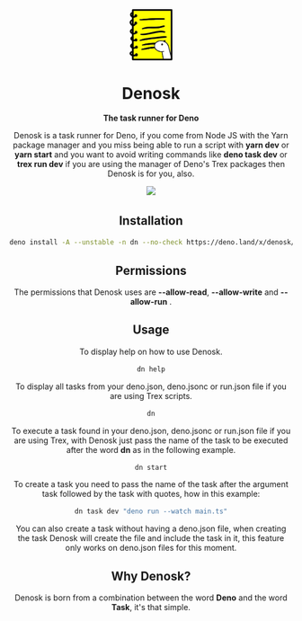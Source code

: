 <div align="center">
   <img width="15%" src="./src/logo.png" alt="#">
   <h1>Denosk</h1
      
**The task runner for Deno**
      
   Denosk is a task runner for Deno, if you come from Node JS with the Yarn package manager and you miss being able to run a script with **yarn dev** or **yarn start** and you want to avoid writing commands like **deno task dev** or **trex run dev** if you are using the manager of Deno's Trex packages then Denosk is for you, also.

   <a href="https://www.buymeacoffee.com/erikgiovani" target="_blank">
      <img width="20%" src="https://helloimjessa.files.wordpress.com/2021/06/bmc-button.png">
   </a>
</div>

<div align="center">
   <h2>Installation</h2>
   
   ```bash
   deno install -A --unstable -n dn --no-check https://deno.land/x/denosk/cli.ts
   ```
</div>

<div align="center">
   <h2>Permissions</h2>
   
The permissions that Denosk uses are **--allow-read**, **--allow-write** and **--allow-run** .
</div>

<div align="center">
   <h2>Usage</h2>
   
To display help on how to use Denosk.
```bash
dn help
```

To display all tasks from your deno.json, deno.jsonc or run.json file if you are using Trex scripts.
```bash
dn
```

To execute a task found in your deno.json, deno.jsonc or run.json file if you are using Trex, with Denosk just pass the name of the task to be executed after the word **dn** as in the following example.
```bash
dn start
```

To create a task you need to pass the name of the task after the argument task followed by the task with quotes, how in this example:
```bash
dn task dev "deno run --watch main.ts"
```

You can also create a task without having a deno.json file, when creating the task Denosk will create the file and include the task in it, this feature only works on deno.json files for this moment.

</div>


<div align="center">
   <h2>Why Denosk?</h2>
   
Denosk is born from a combination between the word **Deno** and the word **Task**, it's that simple.
</div>